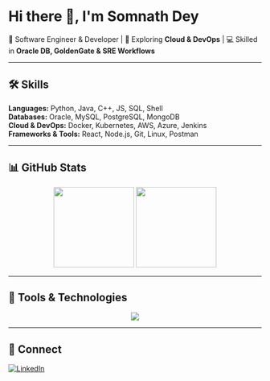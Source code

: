 # Hi there 👋, I'm Somnath Dey  

💼 Software Engineer & Developer | 🌱 Exploring **Cloud & DevOps** | 💻 Skilled in **Oracle DB, GoldenGate & SRE Workflows**  

---

## 🛠️ Skills  
**Languages:** Python, Java, C++, JS, SQL, Shell  
**Databases:** Oracle, MySQL, PostgreSQL, MongoDB  
**Cloud & DevOps:** Docker, Kubernetes, AWS, Azure, Jenkins  
**Frameworks & Tools:** React, Node.js, Git, Linux, Postman  

---

## 📊 GitHub Stats  
<p align="center">
  <img src="https://github-readme-stats.vercel.app/api?username=Somndey-ai&show_icons=true&theme=radical" height="160em" />
  <img src="https://github-readme-stats.vercel.app/api/top-langs/?username=Somndey-ai&layout=compact&theme=radical" height="160em" />
</p>

---

## 🧰 Tools & Technologies  
<p align="center">
  <img src="https://skillicons.dev/icons?i=python,java,cpp,js,oracle,mysql,docker,kubernetes,aws,azure,git,linux,react,nodejs,postman,vscode" />
</p>

---

## 🔗 Connect  
[![LinkedIn](https://img.shields.io/badge/LinkedIn-blue?logo=linkedin&logoColor=white)](https://www.linkedin.com/in/YOUR-LINKEDIN/)  
